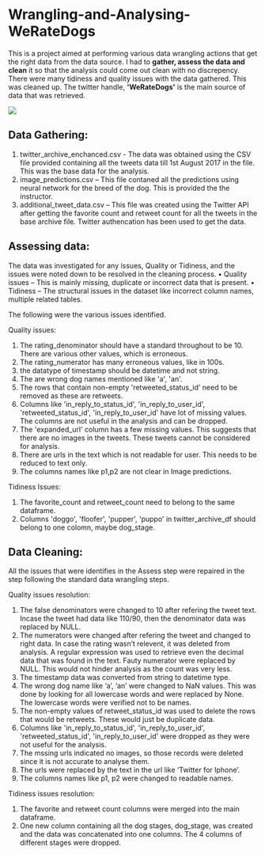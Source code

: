 # Wrangling-and-Analysing-WeRateDogs
This is a project aimed at performing various data wrangling actions that get the right data from the data source. 
I had to <b>gather, assess the data and clean</b> it so that the analysis could come out clean with no discrepency. 
There were many tidiness and quality issues with the data gathered. This was cleaned up.
The twitter handle, <b>'WeRateDogs'</b> is the main source of data that was retrieved.

<img src='https://d17h27t6h515a5.cloudfront.net/topher/2017/October/59dd378f_dog-rates-social/dog-rates-social.jpg'/>

## Data Gathering:

1. twitter_archive_enchanced.csv - The data was obtained using the CSV file provided containing all the tweets data till 1st August 2017 in the file. This was the base data for the analysis.
2. image_predictions.csv – This file contaned all the predictions using neural network for the breed of the dog. This is provided the the instructor.
3. additional_tweet_data.csv – This file was created using the Twitter API after getting the favorite count and retweet count for all the tweets in the base archive file. Twitter authencation has been used to get the data.

## Assessing data:

The data was investigated for any issues, Quality or Tidiness, and the issues were noted down to be resolved in the cleaning process. 
    • Quality issues – This is mainly missing, duplicate or incorrect data that is present.
    • Tidiness – The structural issues in the dataset like incorrect column names, multiple related tables.
       
The following were the various issues identified.


Quality issues:
1. The rating_denominator should have a standard throughout to be 10. There are various other values, which is erroneous.
2. The rating_numerator has many erroneous values, like in 100s.
3. the datatype of timestamp should be datetime and not string.
4. The are wrong dog names mentioned like 'a', 'an'.
5. The rows that contain non-empty 'retweeted_status_id'  need to be removed as these are retweets.
6. Columns like 'in_reply_to_status_id', 'in_reply_to_user_id', 'retweeted_status_id', 'in_reply_to_user_id' have lot of missing values. The columns are not useful in the analysis and can be dropped.
7. The 'expanded_url' column has a few missing values. This suggests that there are no images in the tweets. These tweets cannot be considered for analysis.
8. There are urls in the text which is not readable for user. This needs to be reduced to text only.
9. The columns names like p1,p2 are not clear in Image predictions.

Tidiness Issues:
1. The favorite_count and retweet_count need to belong to the same dataframe.
2. Columns 'doggo', 'floofer', 'pupper', 'puppo' in twitter_archive_df should belong to one colomn, maybe dog_stage.

## Data Cleaning:
All the issues that were identifies in the Assess step were repaired in the step following the standard data wrangling steps.

Quality issues resolution:
1. The false denominators were changed to 10 after refering the tweet text. Incase the tweet had data like 110/90, then the denominator data was replaced by NULL.
2. The numerators were changed after refering the tweet and changed to right data. In case the rating wasn’t relevent, it was deleted from analysis. A regular expression was used to retrieve even the decimal data that was found in the text. Fauty numerator were replaced by NULL. This would not hinder analysis as the count was very less.
3. The timestamp data was converted from string to datetime type.
4. The wrong dog name like ‘a’, ‘an’ were changed to NaN values. This was done by looking for all lowercase words and were replaced by None. The lowercase words were verified not to be names.
5. The non-empty values of retweet_status_id was used to delete the rows that would be retweets. These would just be duplicate data.
6. Columns like 'in_reply_to_status_id', 'in_reply_to_user_id', 'retweeted_status_id', 'in_reply_to_user_id' were dropped as they were not useful for the analysis.
7. The mssing urls indicated no images, so those records were deleted since it is not accurate to analyse them.
8. The urls were replaced by the text in the url like ‘Twitter for Iphone’.
9. The columns names like p1, p2 were changed to readable names.

Tidiness issues resolution:
1. The favorite and retweet count columns were merged into the main dataframe.
2. One new column containing all the dog stages, dog_stage, was created and the data was concatenated into one columns. The 4 columns of different stages were dropped.
